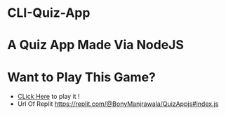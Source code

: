 # CLI-Quiz-App
# A Quiz App Made Via NodeJS

# Want to Play This Game?
* <a href ="https://replit.com/@BonyManjrawala/QuizAppjs#index.js" rel="nofollow">CLick Here</a> to play it !
* Url Of Replit https://replit.com/@BonyManjrawala/QuizAppjs#index.js
